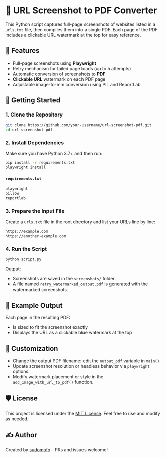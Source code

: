 # 📸 URL Screenshot to PDF Converter

This Python script captures full-page screenshots of websites listed in a `urls.txt` file, then compiles them into a single PDF. Each page of the PDF includes a clickable URL watermark at the top for easy reference.

## 🧰 Features

- Full-page screenshots using **Playwright**
- Retry mechanism for failed page loads (up to 5 attempts)
- Automatic conversion of screenshots to **PDF**
- **Clickable URL** watermark on each PDF page
- Adjustable image-to-mm conversion using PIL and ReportLab

## 🚀 Getting Started

### 1. Clone the Repository

```bash
git clone https://github.com/your-username/url-screenshot-pdf.git
cd url-screenshot-pdf
```

### 2. Install Dependencies

Make sure you have Python 3.7+ and then run:

```bash
pip install -r requirements.txt
playwright install
```

#### `requirements.txt`

```txt
playwright
pillow
reportlab
```

### 3. Prepare the Input File

Create a `urls.txt` file in the root directory and list your URLs line by line:

```txt
https://example.com
https://another-example.com
```

### 4. Run the Script

```bash
python script.py
```

Output:
- Screenshots are saved in the `screenshots/` folder.
- A file named `retry_watermarked_output.pdf` is generated with the watermarked screenshots.

## 🧾 Example Output

Each page in the resulting PDF:
- Is sized to fit the screenshot exactly
- Displays the URL as a clickable blue watermark at the top

## 🔧 Customization

- Change the output PDF filename: edit the `output_pdf` variable in `main()`.
- Update screenshot resolution or headless behavior via `playwright` options.
- Modify watermark placement or style in the `add_image_with_url_to_pdf()` function.

## 🛡 License

This project is licensed under the [MIT License](LICENSE). Feel free to use and modify as needed.

## ✍️ Author

Created by [sudomofo](https://github.com/sudomofo) – PRs and issues welcome!
